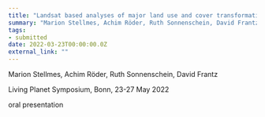 ```yaml
---
title: "Landsat based analyses of major land use and cover transformations after Spain’s accession to the EU"
summary: "Marion Stellmes, Achim Röder, Ruth Sonnenschein, David Frantz @ Living Planet Symposium, Bonn, 23-27 May 2022"
tags:
- submitted
date: 2022-03-23T00:00:00.0Z
external_link: ""
---
```


Marion Stellmes, Achim Röder, Ruth Sonnenschein, David Frantz

Living Planet Symposium, Bonn, 23-27 May 2022

oral presentation
